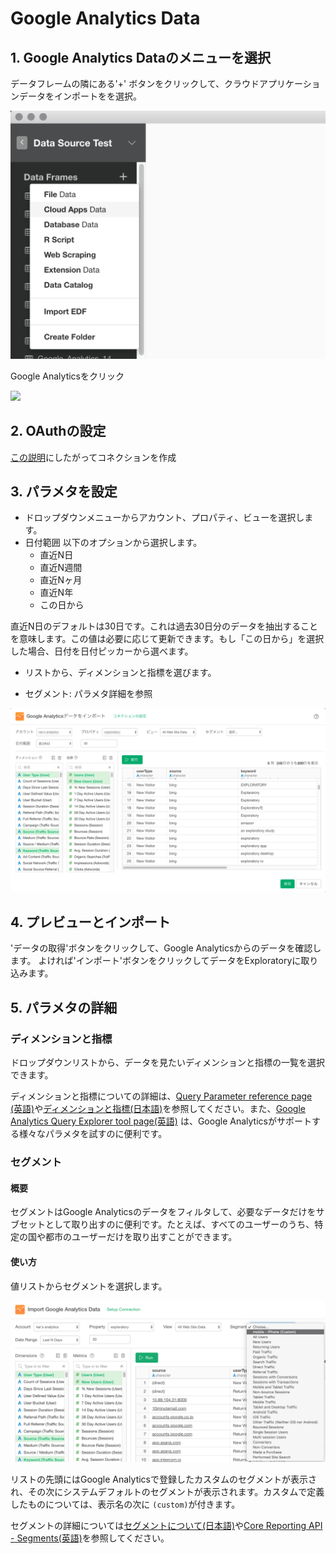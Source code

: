 # Google Analytics Data

## 1. Google Analytics Dataのメニューを選択

データフレームの隣にある'+' ボタンをクリックして、クラウドアプリケーションデータをインポートをを選択。

![](images/import-cloudapps.png)

Google Analyticsをクリック

![](images/google-analytics-select.png)

## 2. OAuthの設定

[この説明](https://blog.exploratory.io/how-to-setup-oauth-cloud-apps-connections-in-exploratory-a5c20d18e7c7)にしたがってコネクションを作成

## 3. パラメタを設定

- ドロップダウンメニューからアカウント、プロパティ、ビューを選択します。
- 日付範囲
以下のオプションから選択します。
  - 直近N日
  - 直近N週間
  - 直近Nヶ月
  - 直近N年
  - この日から
  
 直近N日のデフォルトは30日です。これは過去30日分のデータを抽出することを意味します。この値は必要に応じて更新できます。もし「この日から」を選択した場合、日付を日付ピッカーから選べます。
 
- リストから、ディメンションと指標を選びます。

- セグメント: パラメタ詳細を参照

![](images/google-analytics-setting-ja.png)

## 4. プレビューとインポート

'データの取得'ボタンをクリックして、Google Analyticsからのデータを確認します。 よければ'インポート'ボタンをクリックしてデータをExploratoryに取り込みます。


## 5. パラメタの詳細

### ディメンションと指標

ドロップダウンリストから、データを見たいディメンションと指標の一覧を選択できます。

ディメンションと指標についての詳細は、[Query Parameter reference page (英語)](https://developers.google.com/analytics/devguides/reporting/core/v3/reference)や[ディメンションと指標(日本語)](https://support.google.com/analytics/answer/1033861?hl=ja)を参照してください。また、[Google Analytics Query Explorer tool page(英語)](https://ga-dev-tools.appspot.com/query-explorer/) は、Google Analyticsがサポートする様々なパラメタを試すのに便利です。

### セグメント

#### 概要
セグメントはGoogle Analyticsのデータをフィルタして、必要なデータだけをサブセットとして取り出すのに便利です。たとえば、すべてのユーザーのうち、特定の国や都市のユーザーだけを取り出すことができます。

#### 使い方

値リストからセグメントを選択します。

![](images/google-analytics-segments.png)

リストの先頭にはGoogle Analyticsで登録したカスタムのセグメントが表示され、その次にシステムデフォルトのセグメントが表示されます。カスタムで定義したものについては、表示名の次に `(custom)`が付きます。


セグメントの詳細については[セグメントについて(日本語)](https://support.google.com/analytics/answer/3123951?hl=ja)や[Core Reporting API - Segments(英語)](https://developers.google.com/analytics/devguides/reporting/core/v3/segments)を参照してください。

